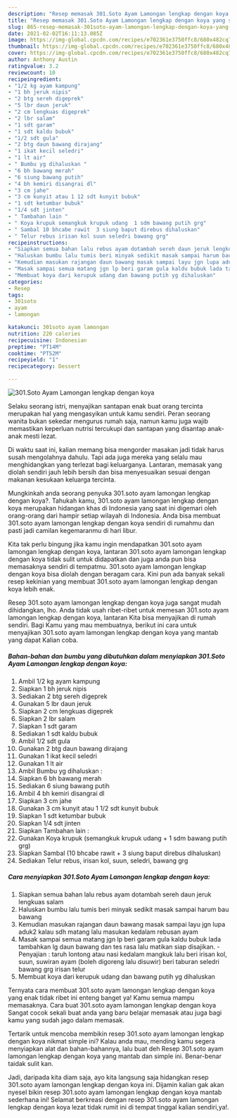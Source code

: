 ```yaml
---
description: "Resep memasak 301.Soto Ayam Lamongan lengkap dengan koya yang sedap Untuk Jualan"
title: "Resep memasak 301.Soto Ayam Lamongan lengkap dengan koya yang sedap Untuk Jualan"
slug: 865-resep-memasak-301soto-ayam-lamongan-lengkap-dengan-koya-yang-sedap-untuk-jualan
date: 2021-02-02T16:11:13.085Z
image: https://img-global.cpcdn.com/recipes/e702361e3750ffc8/680x482cq70/301soto-ayam-lamongan-lengkap-dengan-koya-foto-resep-utama.jpg
thumbnail: https://img-global.cpcdn.com/recipes/e702361e3750ffc8/680x482cq70/301soto-ayam-lamongan-lengkap-dengan-koya-foto-resep-utama.jpg
cover: https://img-global.cpcdn.com/recipes/e702361e3750ffc8/680x482cq70/301soto-ayam-lamongan-lengkap-dengan-koya-foto-resep-utama.jpg
author: Anthony Austin
ratingvalue: 3.2
reviewcount: 10
recipeingredient:
- "1/2 kg ayam kampung"
- "1 bh jeruk nipis"
- "2 btg sereh digeprek"
- "5 lbr daun jeruk"
- "2 cm lengkuas digeprek"
- "2 lbr salam"
- "1 sdt garam"
- "1 sdt kaldu bubuk"
- "1/2 sdt gula"
- "2 btg daun bawang dirajang"
- "1 ikat kecil seledri"
- "1 lt air"
- " Bumbu yg dihaluskan "
- "6 bh bawang merah"
- "6 siung bawang putih"
- "4 bh kemiri disangrai dl"
- "3 cm jahe"
- "3 cm kunyit atau 1 12 sdt kunyit bubuk"
- "1 sdt ketumbar bubuk"
- "1/4 sdt jinten"
- " Tambahan lain "
- " Koya krupuk semangkuk krupuk udang  1 sdm bawang putih grg"
- " Sambal 10 bhcabe rawit  3 siung baput direbus dihaluskan"
- " Telur rebus irisan kol suun seledri bawang grg"
recipeinstructions:
- "Siapkan semua bahan lalu rebus ayam dotambah sereh daun jeruk lengkuas salam"
- "Haluskan bumbu lalu tumis beri minyak sedikit masak sampai harum bau bawang"
- "Kemudian masukan rajangan daun bawang masak sampai layu jgn lupa aduk2 kalau sdh matang lalu masukan kedalam rebusan ayam"
- "Masak sampai semua matang jgn lp beri garam gula kaldu bubuk lada tambahkan lg daun bawang dan tes rasa lalu matikan siap disajikan. Penyajian : taruh lontong atau nasi kedalam mangkuk lalu beri irisan kol, suun, suwiran ayam (boleh digoreng lalu disuwir) beri taburan seledri bawang grg irisan telur"
- "Membuat koya dari kerupuk udang dan bawang putih yg dihaluskan"
categories:
- Resep
tags:
- 301soto
- ayam
- lamongan

katakunci: 301soto ayam lamongan 
nutrition: 220 calories
recipecuisine: Indonesian
preptime: "PT14M"
cooktime: "PT52M"
recipeyield: "1"
recipecategory: Dessert

---
```



![301.Soto Ayam Lamongan lengkap dengan koya](https://img-global.cpcdn.com/recipes/e702361e3750ffc8/680x482cq70/301soto-ayam-lamongan-lengkap-dengan-koya-foto-resep-utama.jpg)

Selaku seorang istri, menyajikan santapan enak buat orang tercinta merupakan hal yang mengasyikan untuk kamu sendiri. Peran seorang  wanita bukan sekedar mengurus rumah saja, namun kamu juga wajib memastikan keperluan nutrisi tercukupi dan santapan yang disantap anak-anak mesti lezat.

Di waktu  saat ini, kalian memang bisa mengorder masakan jadi tidak harus susah mengolahnya dahulu. Tapi ada juga mereka yang selalu mau menghidangkan yang terlezat bagi keluarganya. Lantaran, memasak yang diolah sendiri jauh lebih bersih dan bisa menyesuaikan sesuai dengan makanan kesukaan keluarga tercinta. 



Mungkinkah anda seorang penyuka 301.soto ayam lamongan lengkap dengan koya?. Tahukah kamu, 301.soto ayam lamongan lengkap dengan koya merupakan hidangan khas di Indonesia yang saat ini digemari oleh orang-orang dari hampir setiap wilayah di Indonesia. Anda bisa membuat 301.soto ayam lamongan lengkap dengan koya sendiri di rumahmu dan pasti jadi camilan kegemaranmu di hari libur.

Kita tak perlu bingung jika kamu ingin mendapatkan 301.soto ayam lamongan lengkap dengan koya, lantaran 301.soto ayam lamongan lengkap dengan koya tidak sulit untuk didapatkan dan juga anda pun bisa memasaknya sendiri di tempatmu. 301.soto ayam lamongan lengkap dengan koya bisa diolah dengan beragam cara. Kini pun ada banyak sekali resep kekinian yang membuat 301.soto ayam lamongan lengkap dengan koya lebih enak.

Resep 301.soto ayam lamongan lengkap dengan koya juga sangat mudah dihidangkan, lho. Anda tidak usah ribet-ribet untuk memesan 301.soto ayam lamongan lengkap dengan koya, lantaran Kita bisa menyajikan di rumah sendiri. Bagi Kamu yang mau membuatnya, berikut ini cara untuk menyajikan 301.soto ayam lamongan lengkap dengan koya yang mantab yang dapat Kalian coba.

<!--inarticleads1-->

##### Bahan-bahan dan bumbu yang dibutuhkan dalam menyiapkan 301.Soto Ayam Lamongan lengkap dengan koya:

1. Ambil 1/2 kg ayam kampung
1. Siapkan 1 bh jeruk nipis
1. Sediakan 2 btg sereh digeprek
1. Gunakan 5 lbr daun jeruk
1. Siapkan 2 cm lengkuas digeprek
1. Siapkan 2 lbr salam
1. Siapkan 1 sdt garam
1. Sediakan 1 sdt kaldu bubuk
1. Ambil 1/2 sdt gula
1. Gunakan 2 btg daun bawang dirajang
1. Gunakan 1 ikat kecil seledri
1. Gunakan 1 lt air
1. Ambil  Bumbu yg dihaluskan :
1. Siapkan 6 bh bawang merah
1. Sediakan 6 siung bawang putih
1. Ambil 4 bh kemiri disangrai dl
1. Siapkan 3 cm jahe
1. Gunakan 3 cm kunyit atau 1 1/2 sdt kunyit bubuk
1. Siapkan 1 sdt ketumbar bubuk
1. Siapkan 1/4 sdt jinten
1. Siapkan  Tambahan lain :
1. Gunakan  Koya krupuk (semangkuk krupuk udang + 1 sdm bawang putih grg)
1. Siapkan  Sambal (10 bhcabe rawit + 3 siung baput direbus dihaluskan)
1. Sediakan  Telur rebus, irisan kol, suun, seledri, bawang grg




<!--inarticleads2-->

##### Cara menyiapkan 301.Soto Ayam Lamongan lengkap dengan koya:

1. Siapkan semua bahan lalu rebus ayam dotambah sereh daun jeruk lengkuas salam
1. Haluskan bumbu lalu tumis beri minyak sedikit masak sampai harum bau bawang
1. Kemudian masukan rajangan daun bawang masak sampai layu jgn lupa aduk2 kalau sdh matang lalu masukan kedalam rebusan ayam
1. Masak sampai semua matang jgn lp beri garam gula kaldu bubuk lada tambahkan lg daun bawang dan tes rasa lalu matikan siap disajikan. - Penyajian : taruh lontong atau nasi kedalam mangkuk lalu beri irisan kol, suun, suwiran ayam (boleh digoreng lalu disuwir) beri taburan seledri bawang grg irisan telur
1. Membuat koya dari kerupuk udang dan bawang putih yg dihaluskan




Ternyata cara membuat 301.soto ayam lamongan lengkap dengan koya yang enak tidak ribet ini enteng banget ya! Kamu semua mampu memasaknya. Cara buat 301.soto ayam lamongan lengkap dengan koya Sangat cocok sekali buat anda yang baru belajar memasak atau juga bagi kamu yang sudah jago dalam memasak.

Tertarik untuk mencoba membikin resep 301.soto ayam lamongan lengkap dengan koya nikmat simple ini? Kalau anda mau, mending kamu segera menyiapkan alat dan bahan-bahannya, lalu buat deh Resep 301.soto ayam lamongan lengkap dengan koya yang mantab dan simple ini. Benar-benar taidak sulit kan. 

Jadi, daripada kita diam saja, ayo kita langsung saja hidangkan resep 301.soto ayam lamongan lengkap dengan koya ini. Dijamin kalian gak akan nyesel bikin resep 301.soto ayam lamongan lengkap dengan koya mantab sederhana ini! Selamat berkreasi dengan resep 301.soto ayam lamongan lengkap dengan koya lezat tidak rumit ini di tempat tinggal kalian sendiri,ya!.


